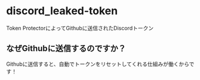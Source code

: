 # discord_leaked-token
Token ProtectorによってGithubに送信されたDiscordトークン
## なぜGithubに送信するのですか？
Githubに送信すると、自動でトークンをリセットしてくれる仕組みが働くからです！
